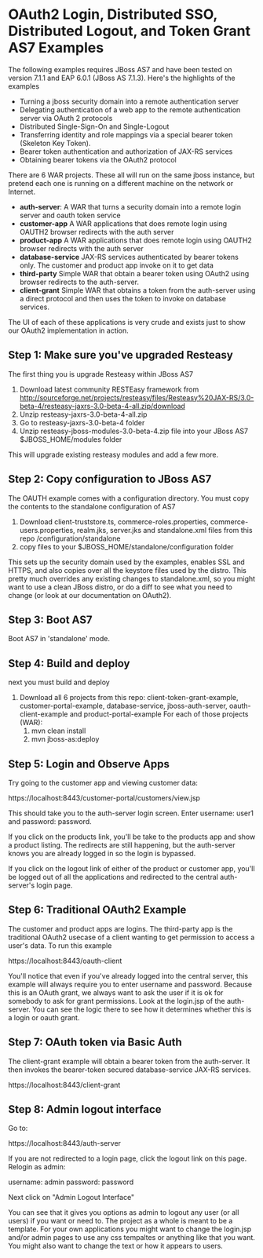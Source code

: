 OAuth2 Login, Distributed SSO, Distributed Logout, and Token Grant AS7 Examples
===================================
The following examples requires JBoss AS7 and have been tested on version 7.1.1 and EAP 6.0.1 (JBoss AS 7.1.3).  Here's the highlights of the examples
* Turning a jboss security domain into a remote authentication server
* Delegating authentication of a web app to the remote authentication server via OAuth 2 protocols
* Distributed Single-Sign-On and Single-Logout
* Transferring identity and role mappings via a special bearer token (Skeleton Key Token).
* Bearer token authentication and authorization of JAX-RS services
* Obtaining bearer tokens via the OAuth2 protocol

There are 6 WAR projects.  These all will run on the same jboss instance, but pretend each one is running on a different
machine on the network or Internet.
* **auth-server**: A WAR that turns a security domain into a remote login server and oauth token service
* **customer-app** A WAR applications that does remote login using OAUTH2 browser redirects with the auth server
* **product-app** A WAR applications that does remote login using OAUTH2 browser redirects with the auth server
* **database-service** JAX-RS services authenticated by bearer tokens only.  The customer and product app invoke on it
  to get data
* **third-party** Simple WAR that obtain a bearer token using OAuth2 using browser redirects to the auth-server.
* **client-grant** Simple WAR that obtains a token from the auth-server using a direct protocol and then uses the token
  to invoke on database services.

The UI of each of these applications is very crude and exists just to show our OAuth2 implementation in action.


Step 1: Make sure you've upgraded Resteasy
--------------------------------------
The first thing you is upgrade Resteasy within JBoss AS7

1. Download latest community RESTEasy framework from http://sourceforge.net/projects/resteasy/files/Resteasy%20JAX-RS/3.0-beta-4/resteasy-jaxrs-3.0-beta-4-all.zip/download
2. Unzip resteasy-jaxrs-3.0-beta-4-all.zip
3. Go to resteasy-jaxrs-3.0-beta-4 folder
4. Unzip resteasy-jboss-modules-3.0-beta-4.zip file into your JBoss AS7 $JBOSS_HOME/modules folder 

This will upgrade existing resteasy modules and add a few more.

Step 2: Copy configuration to JBoss AS7
---------------------------------------
The OAUTH example comes with a configuration directory.  You must copy the contents to the standalone configuration of AS7

1. Download client-truststore.ts, commerce-roles.properties, commerce-users.properties, realm.jks, server.jks and standalone.xml files from this repo /configuration/standalone
2. copy files to your $JBOSS_HOME/standalone/configuration folder

This sets up the security domain used by the examples, enables SSL and HTTPS, and also copies over all the keystore
files used by the distro.  This pretty much overrides any existing changes to standalone.xml, so you might want to
use a clean JBoss distro, or do a diff to see what you need to change (or look at our documentation on OAuth2).

Step 3: Boot AS7
---------------------------------------
Boot AS7 in 'standalone' mode.

Step 4: Build and deploy
---------------------------------------
next you must build and deploy

1. Download all 6 projects from this repo: client-token-grant-example, customer-portal-example, database-service, jboss-auth-server, oauth-client-example and product-portal-example
For each of those projects (WAR):
	1. mvn clean install
	2. mvn jboss-as:deploy

Step 5: Login and Observe Apps
---------------------------------------
Try going to the customer app and viewing customer data:

https://localhost:8443/customer-portal/customers/view.jsp

This should take you to the auth-server login screen.  Enter username: user1 and password: password.

If you click on the products link, you'll be take to the products app and show a product listing.  The redirects
are still happening, but the auth-server knows you are already logged in so the login is bypassed.

If you click on the logout link of either of the product or customer app, you'll be logged out of all the applications
and redirected to the central auth-server's login page.

Step 6: Traditional OAuth2 Example
----------------------------------
The customer and product apps are logins.  The third-party app is the traditional OAuth2 usecase of a client wanting
to get permission to access a user's data.  To run this example

https://localhost:8443/oauth-client

You'll notice that even if you've already logged into the central server, this example will always require you to
enter username and password.  Because this is an OAuth grant, we always want to ask the user if it is ok for somebody
to ask for grant permissions.  Look at the login.jsp of the auth-server.  You can see the logic there to see how
it determines whether this is a login or oauth grant.

Step 7: OAuth token via Basic Auth
---------------------------------
The client-grant example will obtain a bearer token from the auth-server.  It then invokes the bearer-token secured
database-service JAX-RS services.

https://localhost:8443/client-grant

Step 8: Admin logout interface
---------------------------------
Go to:

https://localhost:8443/auth-server

If you are not redirected to a login page, click the logout link on this page.  Relogin as admin:

username: admin password: password

Next click on "Admin Logout Interface"

You can see that it gives you options as admin to logout any user (or all users) if you want or need to.  The project
as a whole is meant to be a template.  For your own applications you might want to change the login.jsp and/or admin
pages to use any css tempaltes or anything like that you want.  You might also want to change the text or how
it appears to users.
